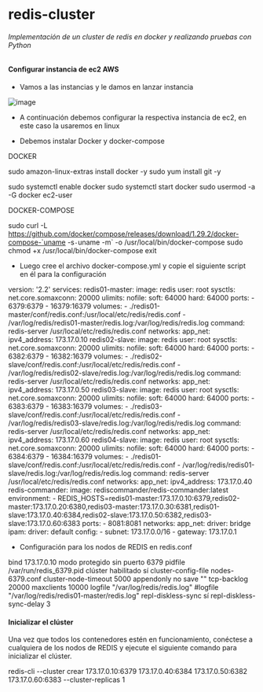 # redis-cluster

<h6>Implementación de un cluster de redis en docker y realizando pruebas con Python</h6>

<h4>Configurar instancia de ec2 AWS</h5>

- Vamos a las instancias y le damos en lanzar instancia

![image](https://user-images.githubusercontent.com/43093044/157374281-77de1620-2751-42f2-9edd-88380e0b3b02.png)

- A continuación debemos configurar la respectiva instancia de ec2, en este caso la usaremos en linux

- Debemos instalar Docker y docker-compose

DOCKER

sudo amazon-linux-extras install docker -y
sudo yum install git -y

sudo systemctl enable docker
sudo systemctl start docker
sudo usermod -a -G docker ec2-user

DOCKER-COMPOSE

sudo curl -L https://github.com/docker/compose/releases/download/1.29.2/docker-compose-`uname -s`-`uname -m` -o /usr/local/bin/docker-compose
sudo chmod +x /usr/local/bin/docker-compose
exit

- Luego cree el archivo docker-compose.yml y copie el siguiente script en él para la configuración

version: '2.2'
services:
  redis01-master:
    image: redis 
    user: root
    sysctls:
      net.core.somaxconn: 20000
    ulimits:
      nofile:
        soft: 64000
        hard: 64000
    ports:
      - 6379:6379
      - 16379:16379
    volumes:
      - ./redis01-master/conf/redis.conf:/usr/local/etc/redis/redis.conf
      - /var/log/redis/redis01-master/redis.log:/var/log/redis/redis.log
    command: redis-server /usr/local/etc/redis/redis.conf
    networks:
      app_net:
        ipv4_address: 173.17.0.10
  redis02-slave:
    image: redis 
    user: root
    sysctls:
      net.core.somaxconn: 20000
    ulimits:
      nofile:
        soft: 64000
        hard: 64000
    ports:
      - 6382:6379
      - 16382:16379
    volumes:
      - ./redis02-slave/conf/redis.conf:/usr/local/etc/redis/redis.conf
      - /var/log/redis/redis02-slave/redis.log:/var/log/redis/redis.log
    command: redis-server /usr/local/etc/redis/redis.conf
    networks:
      app_net:
        ipv4_address: 173.17.0.50
  redis03-slave:
    image: redis
    user: root
    sysctls:
      net.core.somaxconn: 20000
    ulimits:
      nofile:
        soft: 64000
        hard: 64000
    ports:
      - 6383:6379
      - 16383:16379
    volumes:
      - ./redis03-slave/conf/redis.conf:/usr/local/etc/redis/redis.conf
      - /var/log/redis/redis03-slave/redis.log:/var/log/redis/redis.log
    command: redis-server /usr/local/etc/redis/redis.conf
    networks:
      app_net:
        ipv4_address: 173.17.0.60
  redis04-slave:
    image: redis
    user: root
    sysctls:
      net.core.somaxconn: 20000
    ulimits:
      nofile:
        soft: 64000
        hard: 64000
    ports:
      - 6384:6379
      - 16384:16379
    volumes:
      - ./redis01-slave/conf/redis.conf:/usr/local/etc/redis/redis.conf
      - /var/log/redis/redis01-slave/redis.log:/var/log/redis/redis.log
    command: redis-server /usr/local/etc/redis/redis.conf
    networks:
      app_net:
        ipv4_address: 173.17.0.40
  redis-commander:
    image: rediscommander/redis-commander:latest
    environment:
      - REDIS_HOSTS=redis01-master:173.17.0.10:6379,redis02-master:173.17.0.20:6380,redis03-master:173.17.0.30:6381,redis01-slave:173.17.0.40:6384,redis02-slave:173.17.0.50:6382,redis03-slave:173.17.0.60:6383
    ports:
      - 8081:8081
networks:
  app_net:
    driver: bridge
    ipam:
      driver: default
      config:
        - subnet: 173.17.0.0/16
        - gateway: 173.17.0.1
        
        
        
        
- Configuración para los nodos de REDIS en redis.conf

bind 173.17.0.10 
modo protegido sin 
puerto 6379 
pidfile /var/run/redis_6379.pid 
clúster habilitado sí 
cluster-config-file nodes-6379.conf 
cluster-node-timeout 5000 
appendonly no 
save "" 
tcp-backlog 20000 
maxclients 10000 
logfile "/var/log/redis/redis.log" 
#logfile "/var/log/redis/redis01-master/redis.log" 
repl-diskless-sync sí 
repl-diskless-sync-delay 3


<h4>Inicializar el clúster</h4>

Una vez que todos los contenedores estén en funcionamiento, conéctese a cualquiera de los nodos de REDIS y ejecute el siguiente comando para inicializar el clúster.

redis-cli --cluster crear 173.17.0.10:6379 173.17.0.40:6384 173.17.0.50:6382 173.17.0.60:6383 --cluster-replicas 1
